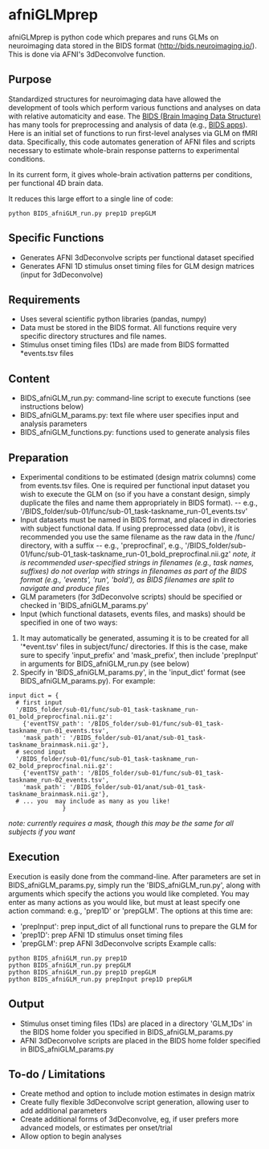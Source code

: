 # afniGLMprep
afniGLMprep is python code which prepares and runs GLMs on neuroimaging data stored in the BIDS format (http://bids.neuroimaging.io/). This is done via AFNI's 3dDeconvolve function. 

## Purpose
Standardized structures for neuroimaging data have allowed the development of tools which perform various functions and analyses on data with relative automaticity and ease. The [BIDS (Brain Imaging Data Structure)](http://bids.neuroimaging.io/) has many tools for preprocessing and analysis of data (e.g., [BIDS apps](http://bids-apps.neuroimaging.io/)). Here is an initial set of functions to run first-level analyses via GLM on fMRI data. Specifically, this code automates generation of AFNI files and scripts necessary to estimate whole-brain response patterns to experimental conditions. 

In its current form, it gives whole-brain activation patterns per conditions, per functional 4D brain data. 

It reduces this large effort to a single line of code:
```
python BIDS_afniGLM_run.py prep1D prepGLM
```

## Specific Functions 
- Generates AFNI 3dDeconvolve scripts per functional dataset specified
- Generates AFNI 1D stimulus onset timing files for GLM design matrices (input for 3dDeconvolve)

## Requirements
- Uses several scientific python libraries (pandas, numpy)
- Data must be stored in the BIDS format. All functions require very specific directory structures and file names.
- Stimulus onset timing files (1Ds) are made from BIDS formatted \*events.tsv files

## Content
- BIDS_afniGLM_run.py: command-line script to execute functions (see instructions below)
- BIDS_afniGLM_params.py: text file where user specifies input and analysis parameters
- BIDS_afniGLM_functions.py: functions used to generate analysis files

## Preparation
- Experimental conditions to be estimated (design matrix columns) come from events.tsv files. One is required per functional input dataset you wish to execute the GLM on (so if you have a constant design, simply duplicate the files and name them appropriately in BIDS format).
-- e.g., '/BIDS_folder/sub-01/func/sub-01_task-taskname_run-01_events.tsv'
- Input datasets must be named in BIDS format, and placed in directories with subject functional data. If using preprocessed data (obv), it is recommended you use the same filename as the raw data in the /func/ directory, with a suffix 
-- e.g., 'preprocfinal', e.g., '/BIDS_folder/sub-01/func/sub-01_task-taskname_run-01_bold_preprocfinal.nii.gz'
*note, it is recommended user-specified strings in filenames (e.g., task names, suffixes) do not overlap with strings in filenames as part of the BIDS format (e.g., 'events', 'run', 'bold'), as BIDS filenames are split to navigate and produce files*
- GLM parameters (for 3dDeconvolve scripts) should be specified or checked in 'BIDS_afniGLM_params.py'
- Input (which functional datasets, events files, and masks) should be specified in one of two ways:
1. It may automatically be generated, assuming it is to be created for all '\*event.tsv' files in subject/func/ directories. If this is the case, make sure to specify 'input_prefix' and 'mask_prefix', then include 'prepInput' in arguments for BIDS_afniGLM_run.py (see below)
2. Specify in 'BIDS_afniGLM_params.py', in the 'input_dict' format (see BIDS_afniGLM_params.py). For example:
```
input dict = { 
  # first input
  '/BIDS_folder/sub-01/func/sub-01_task-taskname_run-01_bold_preprocfinal.nii.gz': 
    {'eventTSV_path': '/BIDS_folder/sub-01/func/sub-01_task-taskname_run-01_events.tsv', 
    'mask_path': '/BIDS_folder/sub-01/anat/sub-01_task-taskname_brainmask.nii.gz'},
  # second input
  '/BIDS_folder/sub-01/func/sub-01_task-taskname_run-02_bold_preprocfinal.nii.gz': 
    {'eventTSV_path': '/BIDS_folder/sub-01/func/sub-01_task-taskname_run-02_events.tsv', 
    'mask_path': '/BIDS_folder/sub-01/anat/sub-01_task-taskname_brainmask.nii.gz'},
  # ... you  may include as many as you like!
               }
```
*note: currently requires a mask, though this may be the same for all subjects if you want*

## Execution
Execution is easily done from the command-line. After parameters are set in BIDS_afniGLM_params.py, simply run the 'BIDS_afniGLM_run.py', along with arguments which specify the actions you would like completed. You may enter as many actions as you would like, but must at least specify one action command: e.g., 'prep1D' or 'prepGLM'. The options at this time are:
- 'prepInput': prep input_dict of all functional runs to prepare the GLM for
- 'prep1D': prep AFNI 1D stimulus onset timing files
- 'prepGLM': prep AFNI 3dDeconvolve scripts
Example calls:
```
python BIDS_afniGLM_run.py prep1D
python BIDS_afniGLM_run.py prepGLM
python BIDS_afniGLM_run.py prep1D prepGLM 
python BIDS_afniGLM_run.py prepInput prep1D prepGLM 
```

## Output
- Stimulus onset timing files (1Ds) are placed in a directory 'GLM_1Ds' in the BIDS home folder you specified in BIDS_afniGLM_params.py
- AFNI 3dDeconvolve scripts are placed in the BIDS home folder specified in BIDS_afniGLM_params.py

## To-do / Limitations
- Create method and option to include motion estimates in design matrix
- Create fully flexible 3dDeconvolve script generation, allowing user to add additional parameters
- Create additional forms of 3dDeconvolve, eg, if user prefers more advanced models, or estimates per onset/trial
- Allow option to begin analyses

